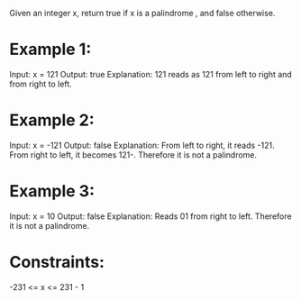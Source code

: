 Given an integer x, return true if x is a
palindrome
, and false otherwise.

# Example 1:

Input: x = 121
Output: true
Explanation: 121 reads as 121 from left to right and from right to left.

# Example 2:

Input: x = -121
Output: false
Explanation: From left to right, it reads -121. From right to left, it becomes 121-. Therefore it is not a palindrome.

# Example 3:

Input: x = 10
Output: false
Explanation: Reads 01 from right to left. Therefore it is not a palindrome.

# Constraints:

-231 <= x <= 231 - 1
